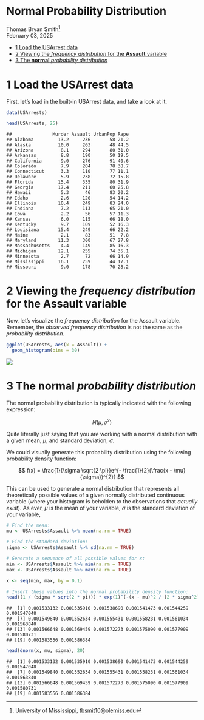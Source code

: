 Normal Probability Distribution
================
Thomas Bryan Smith[^1] <br/>
February 03, 2025

- [1 Load the USArrest data](#1-load-the-usarrest-data)
- [2 Viewing the *frequency distribution* for the **Assault**
  variable](#2-viewing-the-frequency-distribution-for-the-assault-variable)
- [3 The **normal** *probability
  distribution*](#3-the-normal-probability-distribution)

# 1 Load the USArrest data

First, let’s load in the built-in USArrest data, and take a look at it.

``` r
data(USArrests)

head(USArrests, 25)
```

    ##               Murder Assault UrbanPop Rape
    ## Alabama         13.2     236       58 21.2
    ## Alaska          10.0     263       48 44.5
    ## Arizona          8.1     294       80 31.0
    ## Arkansas         8.8     190       50 19.5
    ## California       9.0     276       91 40.6
    ## Colorado         7.9     204       78 38.7
    ## Connecticut      3.3     110       77 11.1
    ## Delaware         5.9     238       72 15.8
    ## Florida         15.4     335       80 31.9
    ## Georgia         17.4     211       60 25.8
    ## Hawaii           5.3      46       83 20.2
    ## Idaho            2.6     120       54 14.2
    ## Illinois        10.4     249       83 24.0
    ## Indiana          7.2     113       65 21.0
    ## Iowa             2.2      56       57 11.3
    ## Kansas           6.0     115       66 18.0
    ## Kentucky         9.7     109       52 16.3
    ## Louisiana       15.4     249       66 22.2
    ## Maine            2.1      83       51  7.8
    ## Maryland        11.3     300       67 27.8
    ## Massachusetts    4.4     149       85 16.3
    ## Michigan        12.1     255       74 35.1
    ## Minnesota        2.7      72       66 14.9
    ## Mississippi     16.1     259       44 17.1
    ## Missouri         9.0     178       70 28.2

# 2 Viewing the *frequency distribution* for the **Assault** variable

Now, let’s visualize the *frequency distribution* for the Assault
variable. Remember, the *observed frequency distribution* is not the
same as the *probability distribution*.

``` r
ggplot(USArrests, aes(x = Assault)) +
  geom_histogram(bins = 30)
```

![](Appendix-1.-Normal-Probability-Distribution_files/figure-gfm/freq-1.png)<!-- -->

# 3 The **normal** *probability distribution*

The normal probability distribution is typically indicated with the
following expression:

``` math
 N(\mu , \sigma^{2}) 
```

Quite literally just saying that you are working with a normal
distribution with a given mean, $`\mu`$, and standard deviation,
$`\sigma`$.

We could visually generate this probability distribution using the
following probability density function:

``` math
 f(x) = \frac{1}{\sigma \sqrt{2 \pi}}e^{- \frac{1}{2}(\frac{x - \mu}{\sigma})^{2}} 
```

This can be used to generate a normal distribution that represents all
theoretically possible values of a given normally distributed continuous
variable (where your histogram is beholden to the observations that
*actually exist*). As ever, $`\mu`$ is the mean of your variable,
$`\sigma`$ is the standard deviation of your variable,

``` r
# Find the mean:
mu <- USArrests$Assault %>% mean(na.rm = TRUE)

# Find the standard deviation:
sigma <- USArrests$Assault %>% sd(na.rm = TRUE)

# Generate a sequence of all possible values for x:
min <- USArrests$Assault %>% min(na.rm = TRUE)
max <- USArrests$Assault %>% max(na.rm = TRUE)

x <- seq(min, max, by = 0.1)

# Insert these values into the normal probability density function:
head((1 / (sigma * sqrt(2 * pi))) * exp(1)^(-(x - mu)^2 / (2 * sigma^2)), 20)
```

    ##  [1] 0.001533132 0.001535910 0.001538690 0.001541473 0.001544259 0.001547048
    ##  [7] 0.001549840 0.001552634 0.001555431 0.001558231 0.001561034 0.001563840
    ## [13] 0.001566648 0.001569459 0.001572273 0.001575090 0.001577909 0.001580731
    ## [19] 0.001583556 0.001586384

``` r
head(dnorm(x, mu, sigma), 20)
```

    ##  [1] 0.001533132 0.001535910 0.001538690 0.001541473 0.001544259 0.001547048
    ##  [7] 0.001549840 0.001552634 0.001555431 0.001558231 0.001561034 0.001563840
    ## [13] 0.001566648 0.001569459 0.001572273 0.001575090 0.001577909 0.001580731
    ## [19] 0.001583556 0.001586384

[^1]: University of Mississippi, <tbsmit10@olemiss.edu>
